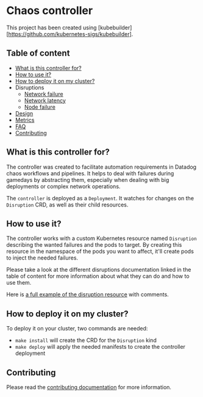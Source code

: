 # Chaos controller

This project has been created using [kubebuilder][https://github.com/kubernetes-sigs/kubebuilder].

## Table of content

* [What is this controller for?](#what-is-this-controller-for)
* [How to use it?](#how-to-use-it)
* [How to deploy it on my cluster?](#how-to-deploy-it-on-my-cluster)
* Disruptions
  * [Network failure](docs/network_failure.md)
  * [Network latency](docs/network_latency.md)
  * [Node failure](docs/node_failure.md)
* [Design](docs/design.md)
* [Metrics](docs/metrics.md)
* [FAQ](docs/faq.md)
* [Contributing](#contributing)

## What is this controller for?

The controller was created to facilitate automation requirements in Datadog chaos workflows and pipelines. It helps to deal with failures during gamedays by abstracting them, especially when dealing with big deployments or complex network operations.

The `controller` is deployed as a `Deployment`. It watches for changes on the `Disruption` CRD, as well as their child resources.

## How to use it?

The controller works with a custom Kubernetes resource named `Disruption` describing the wanted failures and the pods to target. By creating this resource in the namespace of the pods you want to affect, it'll create pods to inject the needed failures.

Please take a look at the different disruptions documentation linked in the table of content for more information about what they can do and how to use them.

Here is [a full example of the disruption resource](config/samples/chaos_v1beta1_disruption.yaml) with comments.

## How to deploy it on my cluster?

To deploy it on your cluster, two commands are needed:
* `make install` will create the CRD for the `Disruption` kind
* `make deploy` will apply the needed manifests to create the controller deployment

## Contributing

Please read the [contributing documentation](CONTRIBUTING.md) for more information.
